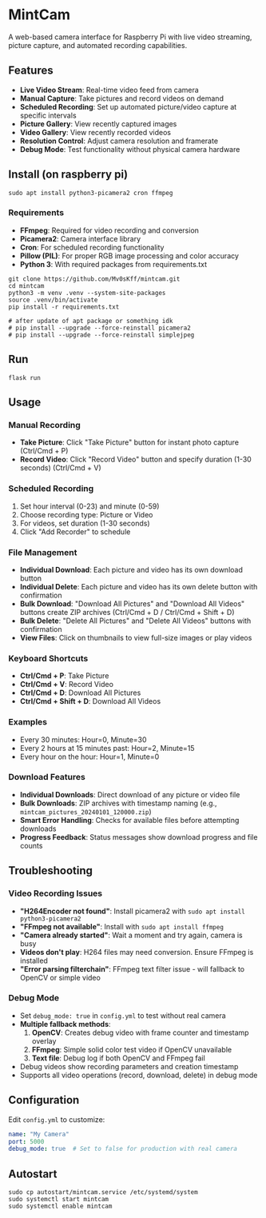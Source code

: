 # MintCam

A web-based camera interface for Raspberry Pi with live video streaming, picture capture, and automated recording capabilities.

## Features

- **Live Video Stream**: Real-time video feed from camera
- **Manual Capture**: Take pictures and record videos on demand
- **Scheduled Recording**: Set up automated picture/video capture at specific intervals
- **Picture Gallery**: View recently captured images
- **Video Gallery**: View recently recorded videos
- **Resolution Control**: Adjust camera resolution and framerate
- **Debug Mode**: Test functionality without physical camera hardware

## Install (on raspberry pi)

```
sudo apt install python3-picamera2 cron ffmpeg
```

### Requirements
- **FFmpeg**: Required for video recording and conversion
- **Picamera2**: Camera interface library  
- **Cron**: For scheduled recording functionality
- **Pillow (PIL)**: For proper RGB image processing and color accuracy
- **Python 3**: With required packages from requirements.txt

```
git clone https://github.com/Mv0sKff/mintcam.git
cd mintcam
python3 -m venv .venv --system-site-packages
source .venv/bin/activate
pip install -r requirements.txt

# after update of apt package or something idk
# pip install --upgrade --force-reinstall picamera2
# pip install --upgrade --force-reinstall simplejpeg
```

## Run
```
flask run
```

## Usage

### Manual Recording
- **Take Picture**: Click "Take Picture" button for instant photo capture (Ctrl/Cmd + P)
- **Record Video**: Click "Record Video" button and specify duration (1-30 seconds) (Ctrl/Cmd + V)

### Scheduled Recording
1. Set hour interval (0-23) and minute (0-59)
2. Choose recording type: Picture or Video
3. For videos, set duration (1-30 seconds)
4. Click "Add Recorder" to schedule

### File Management
- **Individual Download**: Each picture and video has its own download button
- **Individual Delete**: Each picture and video has its own delete button with confirmation
- **Bulk Download**: "Download All Pictures" and "Download All Videos" buttons create ZIP archives (Ctrl/Cmd + D / Ctrl/Cmd + Shift + D)
- **Bulk Delete**: "Delete All Pictures" and "Delete All Videos" buttons with confirmation
- **View Files**: Click on thumbnails to view full-size images or play videos

### Keyboard Shortcuts
- **Ctrl/Cmd + P**: Take Picture
- **Ctrl/Cmd + V**: Record Video
- **Ctrl/Cmd + D**: Download All Pictures
- **Ctrl/Cmd + Shift + D**: Download All Videos

### Examples
- Every 30 minutes: Hour=0, Minute=30
- Every 2 hours at 15 minutes past: Hour=2, Minute=15
- Every hour on the hour: Hour=1, Minute=0

### Download Features
- **Individual Downloads**: Direct download of any picture or video file
- **Bulk Downloads**: ZIP archives with timestamp naming (e.g., `mintcam_pictures_20240101_120000.zip`)
- **Smart Error Handling**: Checks for available files before attempting downloads
- **Progress Feedback**: Status messages show download progress and file counts

## Troubleshooting

### Video Recording Issues
- **"H264Encoder not found"**: Install picamera2 with `sudo apt install python3-picamera2`
- **"FFmpeg not available"**: Install with `sudo apt install ffmpeg`
- **"Camera already started"**: Wait a moment and try again, camera is busy
- **Videos don't play**: H264 files may need conversion. Ensure FFmpeg is installed
- **"Error parsing filterchain"**: FFmpeg text filter issue - will fallback to OpenCV or simple video

### Debug Mode
- Set `debug_mode: true` in `config.yml` to test without real camera
- **Multiple fallback methods**:
  1. **OpenCV**: Creates debug video with frame counter and timestamp overlay
  2. **FFmpeg**: Simple solid color test video if OpenCV unavailable
  3. **Text file**: Debug log if both OpenCV and FFmpeg fail
- Debug videos show recording parameters and creation timestamp
- Supports all video operations (record, download, delete) in debug mode

## Configuration

Edit `config.yml` to customize:
```yaml
name: "My Camera"
port: 5000
debug_mode: true  # Set to false for production with real camera
```

## Autostart
```
sudo cp autostart/mintcam.service /etc/systemd/system
sudo systemctl start mintcam
sudo systemctl enable mintcam
```
